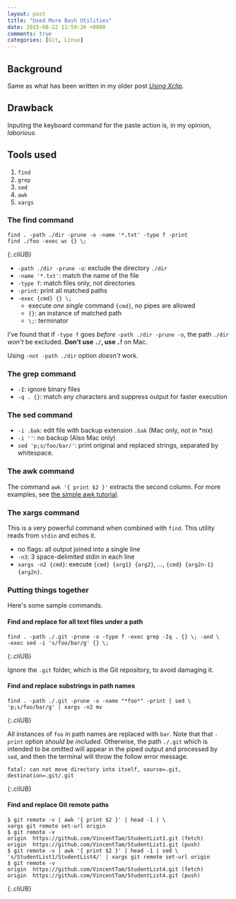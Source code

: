 ```yaml
---
layout: post
title: "Used More Bash Utilities"
date: 2015-08-22 11:59:26 +0800
comments: true
categories: [Git, Linux]
---
```


Background
---

Same as what has been written in my older post
[*Using Xclip*][pp_xclip].

Drawback
---

Inputing the keyboard command for the paste action is, in my opinion,
*laborious*.

Tools used
---

1. `find`
2. `grep`
3. `sed`
4. `awk`
5. `xargs`

<!-- more -->

### The find command


    find . -path ./dir -prune -o -name '*.txt' -type f -print
    find ./foo -exec wc {} \;
{:.cliUB}

- `-path ./dir -prune -o`: exclude the directory `./dir`
- `-name '*.txt'`: match the name of the file
- `-type f`: match files only, not directories
- `-print`: print all matched paths
- `-exec {cmd} {} \;`
    - execute *one single* command `{cmd}`, no pipes are allowed
    - `{}`: an instance of matched path
    - `\;`: terminator

I've found that if `-type f` goes *before* `-path ./dir -prune -o`,
the path `./dir` *won't* be excluded.  **Don't use `./`, use `.`!** on
Mac.

Using `-not -path ./dir` option *doesn't* work.

### The grep command

- `-I`: ignore binary files
- `-q . {}`: match any characters and suppress output for faster
    execution

### The sed command

- `-i .bak`: edit file with backup extension `.bak` (Mac only, not in
    \*nix)
- `-i ''`: no backup (Also Mac only)
- `sed 'p;s/foo/bar/'`: print original and replaced strings, separated
  by whitespace.

### The awk command

The command `awk '{ print $2 }'` extracts the second column.  For more
examples, see [the simple awk tutorial][awk_tut].

### The xargs command

This is a very powerful command when combined with `find`.  This
utility reads from `stdin` and echos it.

- no flags: all output joined into a single line
- `-n3`: 3 space-delimited stdin in each line
- `xargs -n2 {cmd}`: execute `{cmd} {arg1} {arg2}`, ..., `{cmd}
    {arg2n-1} {arg2n}`.

### Putting things together

Here's some sample commands.

#### Find and replace for all text files under a path

    find . -path ./.git -prune -o -type f -exec grep -Iq . {} \; -and \
    -exec sed -i 's/foo/bar/g' {} \;
{:.cliUB}

Ignore the `.git` folder, which is the Git repository, to avoid
damaging it.

#### Find and replace substrings in path names

    find . -path ./.git -prune -o -name "*foo*" -print | sed \
    'p;s/foo/bar/g' | xargs -n2 mv
{:.cliUB}

All instances of `foo` in path names are replaced with `bar`.  Note
that that `-print` option *should be included*.  Otherwise, the path
`./.git` which is intended to be omitted will appear in the piped
output and processed by `sed`, and then the terminal will throw the
follow error message.

    fatal: can not move directory into itself, source=.git, destination=.git/.git
{:.cliUB}

#### Find and replace Git remote paths

    $ git remote -v | awk '{ print $2 }' | head -1 | \
    xargs git remote set-url origin
    $ git remote -v
    origin	https://github.com/VincentTam/StudentList1.git (fetch)
    origin	https://github.com/VincentTam/StudentList1.git (push)
    $ git remote -v | awk '{ print $2 }' | head -1 | sed \
    's/StudentList1/StudentList4/' | xargs git remote set-url origin
    $ git remote -v
    origin	https://github.com/VincentTam/StudentList4.git (fetch)
    origin	https://github.com/VincentTam/StudentList4.git (push)
{:.cliUB}

[pp_xclip]: /blog/2014/12/12/using-xclip/
[awk_tut]: http://www.hcs.harvard.edu/~dholland/computers/awk.html
